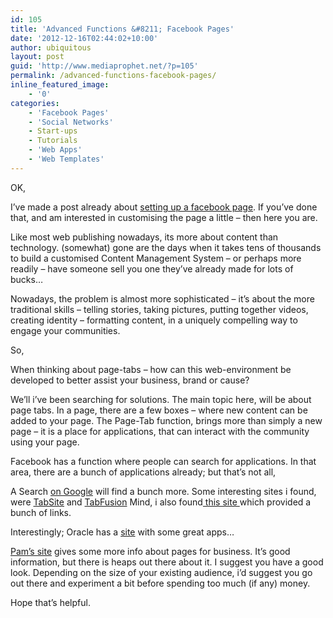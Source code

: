```yaml
---
id: 105
title: 'Advanced Functions &#8211; Facebook Pages'
date: '2012-12-16T02:44:02+10:00'
author: ubiquitous
layout: post
guid: 'http://www.mediaprophet.net/?p=105'
permalink: /advanced-functions-facebook-pages/
inline_featured_image:
    - '0'
categories:
    - 'Facebook Pages'
    - 'Social Networks'
    - Start-ups
    - Tutorials
    - 'Web Apps'
    - 'Web Templates'
---
```


OK,

I’ve made a post already about [setting up a facebook page](http://www.mediaprophet.net/?p=103 "Facebook Pages"). If you’ve done that, and am interested in customising the page a little – then here you are.

Like most web publishing nowadays, its more about content than technology. (somewhat) gone are the days when it takes tens of thousands to build a customised Content Management System – or perhaps more readily – have someone sell you one they’ve already made for lots of bucks…

Nowadays, the problem is almost more sophisticated – it’s about the more traditional skills – telling stories, taking pictures, putting together videos, creating identity – formatting content, in a uniquely compelling way to engage your communities.

So,

When thinking about page-tabs – how can this web-environment be developed to better assist your business, brand or cause?

We’ll i’ve been searching for solutions. The main topic here, will be about page tabs. In a page, there are a few boxes – where new content can be added to your page. The Page-Tab function, brings more than simply a new page – it is a place for applications, that can interact with the community using your page.

Facebook has a function where people can search for applications. In that area, there are a bunch of applications already; but that’s not all,

A Search [on Google](https://www.google.com/search?q=facebook+pages+apps "Facebook Pages Apps") will find a bunch more. Some interesting sites i found, were [TabSite](http://www.tabsite.com/ "TabSite") and [TabFusion](http://www.tabfusion.com/ "Tab Fusion") Mind, i also found[ this site ](http://www.hongkiat.com/blog/apps-tools-to-customize-facebook-pages/ "Hongkiat")which provided a bunch of links.

Interestingly; Oracle has a [site](http://www.involver.com/applications/ "Oracle Involver") with some great apps…

[Pam’s site](http://www.pammarketingnut.com/2012/03/15-must-know-tips-to-rock-your-new-facebook-timeline-business-page/ "Pam Marketing Nut") gives some more info about pages for business. It’s good information, but there is heaps out there about it. I suggest you have a good look. Depending on the size of your existing audience, i’d suggest you go out there and experiment a bit before spending too much (if any) money.

Hope that’s helpful.